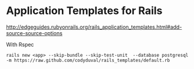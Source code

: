 # Application Templates for Rails

http://edgeguides.rubyonrails.org/rails_application_templates.html#add-source-source-options

With Rspec
```
rails new <app> --skip-bundle --skip-test-unit  --database postgresql -m https://raw.github.com/codyduval/rails_templates/default.rb
```

